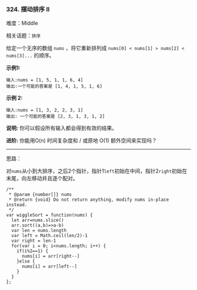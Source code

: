 ### 324. 摆动排序 II

难度：Middle

相关话题：`排序`

给定一个无序的数组 `nums` ，将它重新排列成 `nums[0] < nums[1] > nums[2] < nums[3]...` 的顺序。



**示例1:** 



```
输入:nums = [1, 5, 1, 1, 6, 4]
输出:一个可能的答案是 [1, 4, 1, 5, 1, 6]
```


**示例 2:** 



```
输入:nums = [1, 3, 2, 2, 3, 1]
输出: 一个可能的答案是 [2, 3, 1, 3, 1, 2]
```


**说明:** 
你可以假设所有输入都会得到有效的结果。



**进阶:** 
你能用O(n) 时间复杂度和 / 或原地 O(1) 额外空间来实现吗？




-----

思路：

对`nums`从小到大排序，之后2个指针，指针1`left`初始在中间，指针2`right`初始在末尾，向左移动并且逐个配对。

```
/**
 * @param {number[]} nums
 * @return {void} Do not return anything, modify nums in-place instead.
 */
var wiggleSort = function(nums) {
  let arr=nums.slice()
  arr.sort((a,b)=>a-b)
  var len = nums.length
  var left = Math.ceil(len/2)-1
  var right = len-1
  for(var i = 0; i<nums.length; i++) {
    if(i%2==1) {
      nums[i] = arr[right--]
    }else {
      nums[i] = arr[left--]
    }
  }
};
```

